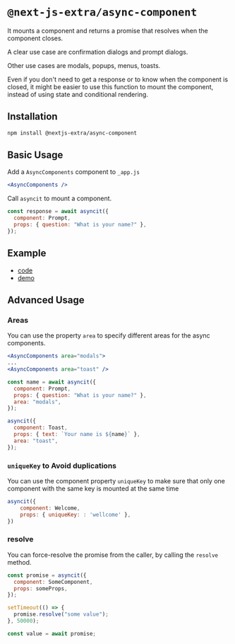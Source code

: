 # `@next-js-extra/async-component`

It mounts a component and returns a promise that resolves when the component
closes.

A clear use case are confirmation dialogs and prompt dialogs.

Other use cases are modals, popups, menus, toasts.

Even if you don't need to get a response or to know when the component is
closed, it might be easier to use this function to mount the component, instead
of using state and conditional rendering.

## Installation

```bash
npm install @nextjs-extra/async-component
```

## Basic Usage

Add a `AsyncComponents` component to `_app.js`

```jsx
<AsyncComponents />
```

Call `asyncit` to mount a component.

```jsx
const response = await asyncit({
  component: Prompt,
  props: { question: "What is your name?" },
});
```

## Example

- [code](https://github.com/nextjs-extra/nextjs-extra/tree/main/examples/async-component)
- [demo](https://stackblitz.com/github/nextjs-extra/nextjs-extra/tree/main/examples/async-component)

## Advanced Usage

### Areas

You can use the property `area` to specify different areas for the async components.

```jsx
<AsyncComponents area="modals">
...
<AsyncComponents area="toast" />
```

```jsx
const name = await asyncit({
  component: Prompt,
  props: { question: "What is your name?" },
  area: "modals",
});

asyncit({
  component: Toast,
  props: { text: `Your name is ${name}` },
  area: "toast",
});
```

### `uniqueKey` to Avoid duplications

You can use the component property `uniqueKey` to make sure that only one component with the same key is mounted at the same time

```jsx
asyncit({
    component: Welcome,
    props: { uniqueKey: : 'wellcome' },
})
```

### resolve

You can force-resolve the promise from the caller, by calling the `resolve` method.

```jsx
const promise = asyncit({
  component: SomeComponent,
  props: someProps,
});

setTimeout(() => {
  promise.resolve("some value");
}, 50000);

const value = await promise;
```
